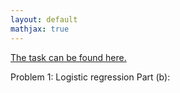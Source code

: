 ```yaml
---
layout: default
mathjax: true
---
```

[The task can be found here.](/CS/public/ps1.pdf)

Problem 1: Logistic regression
    Part (b):


